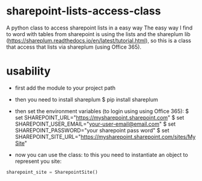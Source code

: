 # sharepoint-lists-access-class
A python class to access sharepoint lists in a easy way
The easy way I find to word with tables from sharepoint is using the lists and the shareplum lib (https://shareplum.readthedocs.io/en/latest/tutorial.html), so this is a class
that access that lists via shareplum (using Office 365).

# usability
- first add the module to your project path

- then you need to install shareplum
$ pip install shareplum

- then set the environment variables (to login using using Office 365):
$ set SHAREPOINT_URL="https://mysharepoint.sharepoint.com"
$ set SHAREPOINT_USER_EMAIL="your-user-email@email.com"
$ set SHAREPOINT_PASSWORD="your sharepoint pass word"
$ set SHAREPOINT_SITE_URL="https://mysharepoint.sharepoint.com/sites/MySite"

- now you can use the class:
to this you need to instantiate an object to represent you site:
```python
sharepoint_site = SharepointSite()
```
